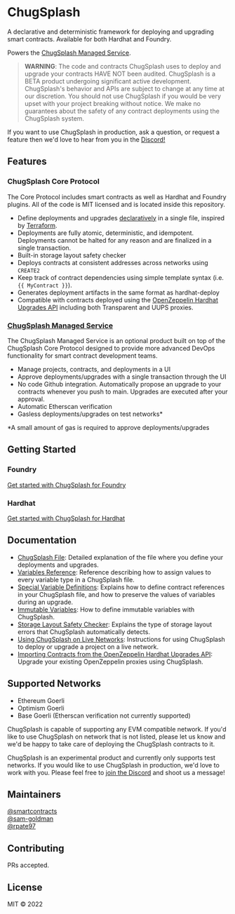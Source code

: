 # ChugSplash

A declarative and deterministic framework for deploying and upgrading smart contracts. Available for both Hardhat and Foundry.

Powers the [ChugSplash Managed Service](https://www.chugsplash.io).

> **WARNING**: The code and contracts ChugSplash uses to deploy and upgrade your contracts HAVE NOT been audited. ChugSplash is a BETA product undergoing significant active development. ChugSplash's behavior and APIs are subject to change at any time at our discretion. You should not use ChugSplash if you would be very upset with your project breaking without notice. We make no guarantees about the safety of any contract deployments using the ChugSplash system.

If you want to use ChugSplash in production, ask a question, or request a feature then we'd love to hear from you in the [Discord!](https://discord.com/invite/CqUPhgRrxq)

## Features

### ChugSplash Core Protocol
The Core Protocol includes smart contracts as well as Hardhat and Foundry plugins. All of the code is MIT licensed and is located inside this repository.
- Define deployments and upgrades [declaratively](https://github.com/chugsplash/chugsplash/blob/develop/docs/chugsplash-file.md#layout-of-a-chugsplash-file) in a single file, inspired by [Terraform](https://www.terraform.io/).
- Deployments are fully atomic, deterministic, and idempotent. Deployments cannot be halted for any reason and are finalized in a single transaction.
- Built-in storage layout safety checker
- Deploys contracts at consistent addresses across networks using `CREATE2`
- Keep track of contract dependencies using simple template syntax (i.e. `{{ MyContract }}`).
- Generates deployment artifacts in the same format as hardhat-deploy
- Compatible with contracts deployed using the [OpenZeppelin Hardhat Upgrades API](https://docs.openzeppelin.com/upgrades-plugins/1.x/api-hardhat-upgrades) including both Transparent and UUPS proxies.

### [ChugSplash Managed Service](https://www.chugsplash.io)
The ChugSplash Managed Service is an optional product built on top of the ChugSplash Core Protocol designed to provide more advanced DevOps functionality for smart contract development teams.
- Manage projects, contracts, and deployments in a UI
- Approve deployments/upgrades with a single transaction through the UI
- No code Github integration. Automatically propose an upgrade to your contracts whenever you push to main. Upgrades are executed after your approval.
- Automatic Etherscan verification
- Gasless deployments/upgrades on test networks*

*A small amount of gas is required to approve deployments/upgrades

## Getting Started

### Foundry
[Get started with ChugSplash for Foundry](https://github.com/chugsplash/chugsplash/blob/develop/docs/foundry/getting-started.md)

### Hardhat
[Get started with ChugSplash for Hardhat](https://github.com/chugsplash/chugsplash/blob/develop/docs/hardhat/setup-project.md)

## Documentation

- [ChugSplash File](https://github.com/chugsplash/chugsplash/blob/develop/docs/chugsplash-file.md): Detailed explanation of the file where you define your deployments and upgrades.
- [Variables Reference](https://github.com/chugsplash/chugsplash/blob/develop/docs/variables.md): Reference describing how to assign values to every variable type in a ChugSplash file.
- [Special Variable Definitions](https://github.com/chugsplash/chugsplash/blob/develop/docs/special-var-defs.md): Explains how to define contract references in your ChugSplash file, and how to preserve the values of variables during an upgrade.
- [Immutable Variables](https://github.com/chugsplash/chugsplash/blob/develop/docs/immutable-variables.md): How to define immutable variables with ChugSplash.
- [Storage Layout Safety Checker](https://github.com/chugsplash/chugsplash/blob/develop/docs/storage-checker.md): Explains the type of storage layout errors that ChugSplash automatically detects.
- [Using ChugSplash on Live Networks](https://github.com/chugsplash/chugsplash/blob/develop/docs/live-network.md): Instructions for using ChugSplash to deploy or upgrade a project on a live network.
- [Importing Contracts from the OpenZeppelin Hardhat Upgrades API](https://github.com/chugsplash/chugsplash/blob/develop/docs/import-openzeppelin.md): Upgrade your existing OpenZeppelin proxies using ChugSplash.

## Supported Networks
* Ethereum Goerli
* Optimism Goerli
* Base Goerli (Etherscan verification not currently supported)

ChugSplash is capable of supporting any EVM compatible network. If you'd like to use ChugSplash on network that is not listed, please let us know and we'd be happy to take care of deploying the ChugSplash contracts to it.

ChugSplash is an experimental product and currently only supports test networks. If you would like to use ChugSplash in production, we'd love to work with you. Please feel free to [join the Discord](https://discord.com/invite/CqUPhgRrxq) and shoot us a message!

## Maintainers

[@smartcontracts](https://github.com/smartcontracts)\
[@sam-goldman](https://github.com/sam-goldman)\
[@rpate97](https://github.com/RPate97)

## Contributing

PRs accepted.

## License

MIT © 2022
